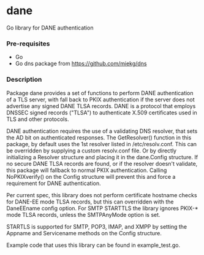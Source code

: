 # dane
Go library for DANE authentication

### Pre-requisites

* Go
* Go dns package from https://github.com/miekg/dns

### Description

Package dane provides a set of functions to perform DANE authentication
of a TLS server, with fall back to PKIX authentication if the server
does not advertise any signed DANE TLSA records. DANE is a protocol
that employs DNSSEC signed records ("TLSA") to authenticate X.509
certificates used in TLS and other protocols.

DANE authentication requires the use of a validating DNS resolver,
that sets the AD bit on authenticated responses. The GetResolver()
function in this package, by default uses the 1st resolver listed
in /etc/resolv.conf. This can be overridden by supplying a custom
resolv.conf file. Or by directly initializing a Resolver structure
and placing it in the dane.Config structure. If no secure DANE TLSA
records are found, or if the resolver doesn't validate, this package
will fallback to normal PKIX authentication. Calling NoPKIXverify()
on the Config structure will prevent this and force a requirement
for DANE authentication.

Per current spec, this library does not perform certificate hostname
checks for DANE-EE mode TLSA records, but this can overridden with the
DaneEEname config option. For SMTP STARTTLS the library ignores PKIX-*
mode TLSA records, unless the SMTPAnyMode option is set.

STARTLS is supported for SMTP, POP3, IMAP, and XMPP by setting the
Appname and Servicename methods on the Config structure.

Example code that uses this library can be found in example_test.go.
